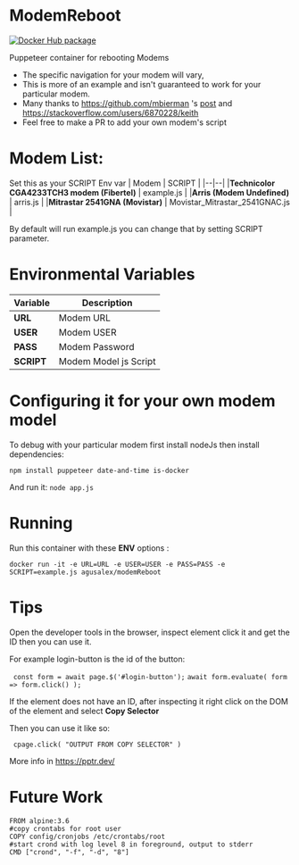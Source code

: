 # ModemReboot

[![Docker Hub package][dockerhub-badge]][dockerhub-link]

[dockerhub-badge]: https://img.shields.io/badge/images%20on-Docker%20Hub-blue.svg
[dockerhub-link]: https://hub.docker.com/repository/docker/agusalex/modem_reboot "Docker Hub Image"

Puppeteer container for rebooting Modems
 - The specific navigation for your modem will vary, 
 - This is more of an example and isn't guaranteed to work for your particular modem.
 - Many thanks to https://github.com/mbierman 's [post](https://gist.github.com/mbierman/5b3e671fa4e848eec899ff486d0cdc26)
  and https://stackoverflow.com/users/6870228/keith 
 - Feel free to make a PR to add your own modem's script
 
# Modem List:
Set this as your SCRIPT Env var
| Modem | SCRIPT  |
|--|--|
|**Technicolor CGA4233TCH3 modem (Fibertel)**  | example.js |
|**Arris (Modem Undefined)**  | arris.js |
|**Mitrastar 2541GNA (Movistar)**  | Movistar_Mitrastar_2541GNAC.js |
 
By default will run example.js you can change that by setting SCRIPT parameter.

# Environmental Variables
| Variable |Description  |
|--|--|
|**URL**  | Modem URL |
|**USER**  | Modem USER |
|**PASS**  | Modem Password |
|**SCRIPT**  | Modem Model js Script |

# Configuring it for your own modem model

To debug with your particular modem first install nodeJs then install dependencies:

```npm install puppeteer date-and-time is-docker  ```

And run it:
```node app.js```

# Running
Run this container  with these **ENV** options : 

```docker run -it -e URL=URL -e USER=USER -e PASS=PASS -e SCRIPT=example.js agusalex/modemReboot ```
# Tips
Open the developer tools in the browser, inspect element click it and get the ID then you can use it.

For example login-button is the id of the button:

``` const form = await page.$('#login-button');```
   ``` await form.evaluate( form => form.click() ); ```
   
If the element does not have an ID, after inspecting it right click on the DOM of the element and select **Copy Selector**

Then you can use it like so:

``` cpage.click( "OUTPUT FROM COPY SELECTOR" )```

More info in https://pptr.dev/
# Future Work
```
FROM alpine:3.6 
#copy crontabs for root user 
COPY config/cronjobs /etc/crontabs/root 
#start crond with log level 8 in foreground, output to stderr 
CMD ["crond", "-f", "-d", "8"]
```
